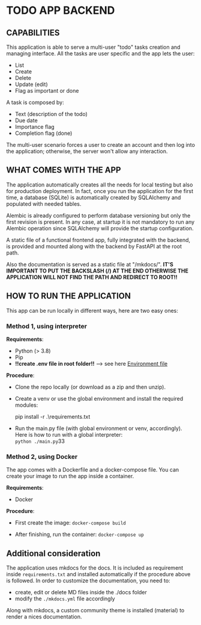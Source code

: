 # TODO APP BACKEND

## CAPABILITIES
This application is able to serve a multi-user "todo" tasks creation and managing interface.
All the tasks are user specific and the app lets the user:
- List
- Create
- Delete
- Update (edit)
- Flag as important or done

A task is composed by:
- Text (description of the todo)
- Due date
- Importance flag
- Completion flag (done)

The multi-user scenario forces a user to create an account and then log into the application; otherwise, the server won't allow any interaction.

## WHAT COMES WITH THE APP
The application automatically creates all the needs for local testing but also for production deployment.
In fact, once you run the application for the first time, a database (SQLite) is automatically created by SQLAlchemy and populated with needed tables.

Alembic is already configured to perform database versioning but only the first revision is present. In any case, at startup it is not mandatory to run any Alembic operation since SQLAlchemy will provide the startup configuration.

A static file of a functional frontend app, fully integrated with the backend, is provided and mounted along with the backend by FastAPI at the root path.

Also the documentation is served as a static file at "/mkdocs/". **IT'S IMPORTANT TO PUT THE BACKSLASH (/) AT THE END OTHERWISE THE APPLICATION WILL NOT FIND THE PATH AND REDIRECT TO ROOT!!** 

## HOW TO RUN THE APPLICATION
This app can be run locally in different ways, here are two easy ones:

### Method 1, using interpreter
**Requirements**:

- Python (> 3.8)
- Pip
- **!!create .env file in root folder!!** --> see here [Environment file](environment%20file.md)

**Procedure**:

- Clone the repo locally (or download as a zip and then unzip).
- Create a venv or use the global environment and install the required modules:
    
    pip install -r .\requirements.txt

- Run the main.py file (with global environment or venv, accordingly). Here is how to run with a global interpreter:    
    `python ./main.py`33

### Method 2, using Docker
The app comes with a Dockerfile and a docker-compose file. You can create your image to run the app inside a container.

**Requirements**:

- Docker

**Procedure**:

- First create the image:
    `docker-compose build`

- After finishing, run the container:
    `docker-compose up`


## Additional consideration
The application uses mkdocs for the docs. It is included as requirement inside `requirements.txt` and installed automatically if the procedure above is followed.
In order to customize the documentation, you need to:
- create, edit or delete MD files inside the ./docs folder
- modify the `./mkdocs.yml` file accordingly

Along with mkdocs, a custom community theme is installed (material) to render a nices documentation.